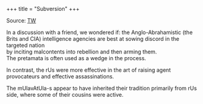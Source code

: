 +++
title = "Subversion"
+++

Source: [TW](https://x.com/blog_supplement/status/1869256707030835207)

In a discussion with a friend, we wondered if: the Anglo-Abrahamistic (the Brits and CIA) intelligence agencies are best at sowing discord in the targeted nation  
by inciting malcontents into rebellion and then arming them.  
The pretamata is often used as a wedge in the process. 


In contrast, the rUs were more effective in the art of raising agent provocateurs and effective assassinations. 

The mUlavAtUla-s appear to have inherited their tradition primarily from rUs side, where some of their cousins were active.
